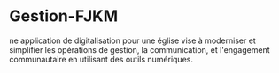 # Gestion-FJKM
ne application de digitalisation pour une église vise à moderniser et simplifier les opérations de gestion, la communication, et l'engagement communautaire en utilisant des outils numériques.
